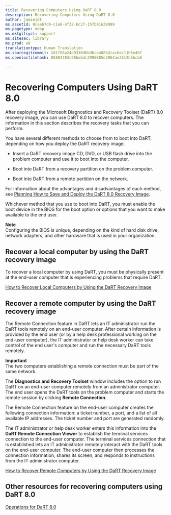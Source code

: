 ```yaml
---
title: Recovering Computers Using DaRT 8.0
description: Recovering Computers Using DaRT 8.0
author: jamiejdt
ms.assetid: 0caeb7d9-c1e6-4f32-bc27-157b91630989
ms.pagetype: mdop
ms.mktglfcycl: support
ms.sitesec: library
ms.prod: w8
translationtype: Human Translation
ms.sourcegitcommit: 2d1f98a24d9330d6b3bce488b2cac6ac11b5e4bf
ms.openlocfilehash: 85884783c98bebdc2990885e2064ae2612b5bcb6

---
```



# Recovering Computers Using DaRT 8.0


After deploying the Microsoft Diagnostics and Recovery Toolset (DaRT) 8.0 recovery image, you can use DaRT 8.0 to recover computers. The information in this section describes the recovery tasks that you can perform.

You have several different methods to choose from to boot into DaRT, depending on how you deploy the DaRT recovery image.

-   Insert a DaRT recovery image CD, DVD, or USB flash drive into the problem computer and use it to boot into the computer.

-   Boot into DaRT from a recovery partition on the problem computer.

-   Boot into DaRT from a remote partition on the network.

For information about the advantages and disadvantages of each method, see [Planning How to Save and Deploy the DaRT 8.0 Recovery Image](planning-how-to-save-and-deploy-the-dart-80-recovery-image-dart-8.md).

Whichever method that you use to boot into DaRT, you must enable the boot device in the BIOS for the boot option or options that you want to make available to the end user.

**Note**  
Configuring the BIOS is unique, depending on the kind of hard disk drive, network adapters, and other hardware that is used in your organization.

 

## Recover a local computer by using the DaRT recovery image


To recover a local computer by using DaRT, you must be physically present at the end-user computer that is experiencing problems that require DaRT.

[How to Recover Local Computers by Using the DaRT Recovery Image](how-to-recover-local-computers-by-using-the-dart-recovery-image-dart-8.md)

## Recover a remote computer by using the DaRT recovery image


The Remote Connection feature in DaRT lets an IT administrator run the DaRT tools remotely on an end-user computer. After certain information is provided by the end user (or by a help desk professional working on the end-user computer), the IT administrator or help desk worker can take control of the end user's computer and run the necessary DaRT tools remotely.

**Important**  
The two computers establishing a remote connection must be part of the same network.

 

The **Diagnostics and Recovery Toolset** window includes the option to run DaRT on an end-user computer remotely from an administrator computer. The end user opens the DaRT tools on the problem computer and starts the remote session by clicking **Remote Connection**.

The Remote Connection feature on the end-user computer creates the following connection information: a ticket number, a port, and a list of all available IP addresses. The ticket number and port are generated randomly.

The IT administrator or help desk worker enters this information into the **DaRT Remote Connection Viewer** to establish the terminal services connection to the end-user computer. The terminal services connection that is established lets an IT administrator remotely interact with the DaRT tools on the end-user computer. The end-user computer then processes the connection information, shares its screen, and responds to instructions from the IT administrator computer.

[How to Recover Remote Computers by Using the DaRT Recovery Image](how-to-recover-remote-computers-by-using-the-dart-recovery-image-dart-8.md)

## Other resources for recovering computers using DaRT 8.0


[Operations for DaRT 8.0](operations-for-dart-80-dart-8.md)

 

 








<!--HONumber=Jun16_HO4-->


